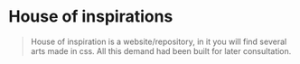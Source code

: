 # House of inspirations

> House of inspiration is a website/repository, in it you will find several arts made in css. All this demand had been built for later consultation.
